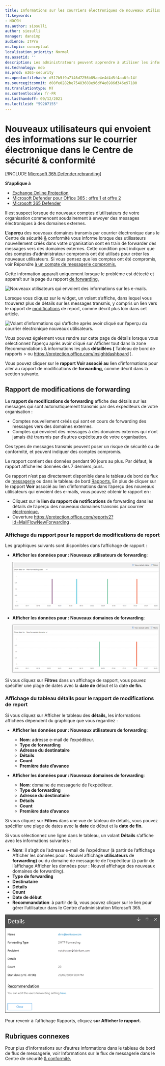 ```yaml
---
title: Informations sur les courriers électroniques de nouveaux utilisateurs
f1.keywords:
- NOCSH
ms.author: siosulli
author: siosulli
manager: dansimp
audience: ITPro
ms.topic: conceptual
localization_priority: Normal
ms.assetid: ''
description: Les administrateurs peuvent apprendre à utiliser les informations sur les nouveaux utilisateurs qui envoient des courriers électroniques dans le Centre de sécurité & conformité pour examiner quand les utilisateurs de leur organisation envoient des messages à de nouveaux domaines.
ms.technology: mdo
ms.prod: m365-security
ms.openlocfilehash: d517b5f9a7146d7256b89ae4e4d4d5f4aa6fc14f
ms.sourcegitcommit: d08fe0282be75483608e96df4e6986d346e97180
ms.translationtype: MT
ms.contentlocale: fr-FR
ms.lasthandoff: 09/12/2021
ms.locfileid: "59207155"
---
```

# <a name="new-users-forwarding-email-insight-in-the-security--compliance-center"></a>Nouveaux utilisateurs qui envoient des informations sur le courrier électronique dans le Centre de sécurité & conformité

[!INCLUDE [Microsoft 365 Defender rebranding](../includes/microsoft-defender-for-office.md)]

**S’applique à**
- [Exchange Online Protection](exchange-online-protection-overview.md)
- [Microsoft Defender pour Office 365 : offre 1 et offre 2](defender-for-office-365.md)
- [Microsoft 365 Defender](../defender/microsoft-365-defender.md)

Il est suspect lorsque de nouveaux comptes d’utilisateurs de votre organisation commencent soudainement à envoyer des messages électroniques à des domaines externes.

**L’aperçu** des nouveaux domaines transmis par courrier électronique dans le Centre de sécurité [&](https://protection.office.com) conformité vous informe lorsque des utilisateurs nouvellement créés dans votre organisation sont en train de forwarder des messages vers des domaines externes. Cette condition peut indiquer que des comptes d’administrateur compromis ont été utilisés pour créer les nouveaux utilisateurs. Si vous pensez que les comptes ont été compromis, voir Répondre [à un compte de messagerie compromis.](responding-to-a-compromised-email-account.md)

Cette information apparaît uniquement lorsque le problème est détecté et apparaît sur la page du rapport [de forwarding.](view-mail-flow-reports.md#forwarding-report)

![Nouveaux utilisateurs qui envoient des informations sur les e-mails.](../../media/mfi-new-users-forwarding-email.png)

Lorsque vous cliquez sur le widget, un volant s’affiche, dans lequel vous trouverez plus de détails sur les messages transmis, y compris un lien vers le rapport de [modifications](#forwarding-modifications-report) de report, comme décrit plus loin dans cet article.

![Volant d’informations qui s’affiche après avoir cliqué sur l’aperçu du courrier électronique nouveaux utilisateurs.](../../media/mfi-new-users-forwarding-email-details.png)

Vous pouvez également vous rendre sur cette page de  détails lorsque vous sélectionnez l’aperçu après avoir cliqué sur Afficher tout dans la zone Recommandations & informations les plus **détaillées** **(** Tableau de bord de rapports \>  ou <https://protection.office.com/insightdashboard> ).

Vous pouvez cliquer sur le **rapport Voir associé au** lien d’informations pour aller au rapport de modifications de **forwarding,** comme décrit dans la section suivante.

## <a name="forwarding-modifications-report"></a>Rapport de modifications de forwarding

Le **rapport de modifications de forwarding** affiche des détails sur les messages qui sont automatiquement transmis par des expéditeurs de votre organisation :

- Comptes nouvellement créés qui sont en cours de forwarding des messages vers des domaines externes.
- Comptes qui envoient des messages à des domaines externes qui n’ont jamais été transmis par d’autres expéditeurs de votre organisation.

Ces types de messages transmis peuvent poser un risque de sécurité ou de conformité, et peuvent indiquer des comptes compromis.

Le rapport contient des données pendant 90 jours au plus. Par défaut, le rapport affiche les données des 7 derniers jours.

Ce rapport n’est pas directement disponible dans le tableau de bord de flux de [messagerie](mail-flow-insights-v2.md) ou dans le tableau de bord [Rapports.](view-mail-flow-reports.md) En plus de cliquer sur le rapport  **Voir** associé au lien d’informations dans l’aperçu des nouveaux utilisateurs qui envoient des e-mails, vous pouvez obtenir le rapport en :

- Cliquez sur le **lien du rapport de notifications** de forwarding dans les détails de l’aperçu des nouveaux domaines transmis par courrier [électronique.](mfi-new-domains-being-forwarded-email.md)
- Ouverture <https://protection.office.com/reportv2?id=MailFlowNewForwarding> .

### <a name="report-view-for-the-forwarding-modifications-report"></a>Affichage du rapport pour le rapport de modifications de report

Les graphiques suivants sont disponibles dans l’affichage de rapport :

- **Afficher les données pour : Nouveaux utilisateurs de forwarding**:

  ![Affichage des nouveaux utilisateurs de forwarding dans le rapport de modifications de forwarding.](../../media/forwarding-modifications-report-new-forwarding-users.png)

- **Afficher les données pour : Nouveaux domaines de forwarding**:

  ![Nouvel affichage des domaines transmis dans le rapport de modifications de forwarding.](../../media/forwarding-modifications-report-new-forwarded-domains.png)

Si vous cliquez sur **Filtres** dans un affichage de rapport, vous pouvez spécifier une plage de dates avec la **date de** début et la date **de fin.**

### <a name="details-table-view-for-the-forwarding-modifications-report"></a>Affichage du tableau détails pour le rapport de modifications de report

Si vous cliquez sur Afficher le tableau des **détails,** les informations affichées dépendent du graphique que vous regardiez :

- **Afficher les données pour : Nouveaux utilisateurs de forwarding**:

  - **Nom**: adresse e-mail de l’expéditeur.
  - **Type de forwarding**
  - **Adresse du destinataire**
  - **Détails**
  - **Count**
  - **Première date d’avance**

- **Afficher les données pour : Nouveaux domaines de forwarding**:

  - **Nom**: domaine de messagerie de l’expéditeur.
  - **Type de forwarding**
  - **Adresse du destinataire**
  - **Détails**
  - **Count**
  - **Première date d’avance**

Si vous cliquez sur **Filtres** dans une vue de tableau de détails, vous pouvez spécifier une plage de dates avec la **date** de début et la **date de fin.**

Si vous sélectionnez une ligne dans le tableau, un volant **Détails** s’affiche avec les informations suivantes :

- **Nom**: il s’agit de l’adresse e-mail de l’expéditeur (à partir de l’affichage Afficher les données pour : Nouvel affichage **utilisateurs** de **forwarding)** ou du domaine de messagerie de l’expéditeur (à partir de l’affichage Afficher les données pour : Nouvel affichage des nouveaux domaines de forwarding).
- **Type de forwarding**
- **Destinataire**
- **Détails**
- **Count**
- **Date de début**
- **Recommandation**: à partir de là, vous pouvez cliquer sur le lien pour gérer l’utilisateur dans le Centre d'administration Microsoft 365.

![Détails du tableau détails de l’affichage Nouveaux utilisateurs de forwarding dans le rapport de modifications de forwarding.](../../media/mfi-forwarding-modifications-report-new-forwarding-users-view-details-table-details.png)

Pour revenir à l’affichage Rapports, cliquez **sur Afficher le rapport.**

## <a name="related-topics"></a>Rubriques connexes

Pour plus d’informations sur d’autres informations dans le tableau de bord de flux de messagerie, voir Informations sur le flux de messagerie dans le Centre de sécurité [& conformité.](mail-flow-insights-v2.md)
